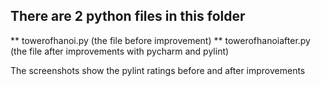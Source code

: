 ## There are 2 python files in this folder
** towerofhanoi.py (the file before improvement)
** towerofhanoiafter.py (the file after improvements with pycharm and pylint)

The screenshots show the pylint ratings before and after improvements
